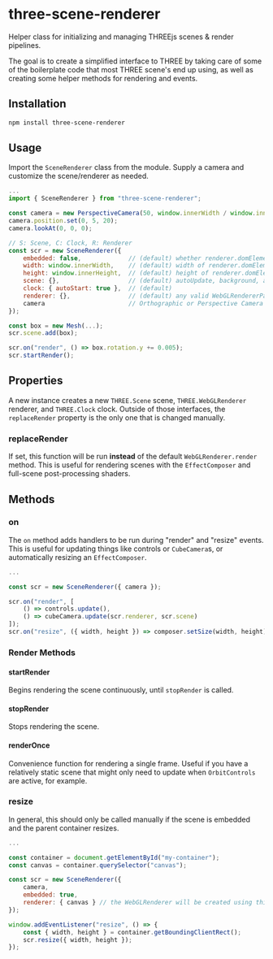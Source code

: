 # three-scene-renderer
Helper class for initializing and managing THREEjs scenes & render pipelines.

The goal is to create a simplified interface to THREE by taking care of some of the boilerplate code that most THREE scene's end up using, as well as creating some helper methods for rendering and events.

## Installation
```bash
npm install three-scene-renderer
```

## Usage
Import the `SceneRenderer` class from the module. Supply a camera and customize the scene/renderer as needed.

```js
...
import { SceneRenderer } from "three-scene-renderer";

const camera = new PerspectiveCamera(50, window.innerWidth / window.innerHeight, 1, 5000);
camera.position.set(0, 5, 20);
camera.lookAt(0, 0, 0);

// S: Scene, C: Clock, R: Renderer
const scr = new SceneRenderer({
	embedded: false,             // (default) whether renderer.domElement is embedded in parent element
	width: window.innerWidth,    // (default) width of renderer.domElement
	height: window.innerHeight,  // (default) height of renderer.domElement
	scene: {},                   // (default) autoUpdate, background, and environment properties
	clock: { autoStart: true },  // (default)
	renderer: {},                // (default) any valid WebGLRendererParameters
	camera                       // Orthographic or Perspective Camera instance
});

const box = new Mesh(...);
scr.scene.add(box);

scr.on("render", () => box.rotation.y += 0.005);
scr.startRender();
```

## Properties
A new instance creates a new `THREE.Scene` scene, `THREE.WebGLRenderer` renderer, and `THREE.Clock` clock. Outside of those interfaces, the `replaceRender` property is the only one that is changed manually.

### replaceRender
If set, this function will be run __instead__ of the default `WebGLRenderer.render` method. This is useful for rendering scenes with the `EffectComposer` and full-scene post-processing shaders.

## Methods

### on
The `on` method adds handlers to be run during "render" and "resize" events. This is useful for updating things like controls or `CubeCamera`s, or automatically resizing an `EffectComposer`.

```js
...

const scr = new SceneRenderer({ camera });

scr.on("render", [
	() => controls.update(),
	() => cubeCamera.update(scr.renderer, scr.scene)
]);
scr.on("resize", ({ width, height }) => composer.setSize(width, height));
```

### Render Methods

#### startRender
Begins rendering the scene continuously, until `stopRender` is called.

#### stopRender
Stops rendering the scene.

#### renderOnce
Convenience function for rendering a single frame. Useful if you have a relatively static scene that might only need to update when `OrbitControls` are active, for example.

### resize
In general, this should only be called manually if the scene is embedded and the parent container resizes.

```js
...

const container = document.getElementById("my-container");
const canvas = container.querySelector("canvas");

const scr = new SceneRenderer({
	camera,
	embedded: true,
	renderer: { canvas } // the WebGLRenderer will be created using this embedded canvas
});

window.addEventListener("resize", () => {
	const { width, height } = container.getBoundingClientRect();
	scr.resize({ width, height });
});
```